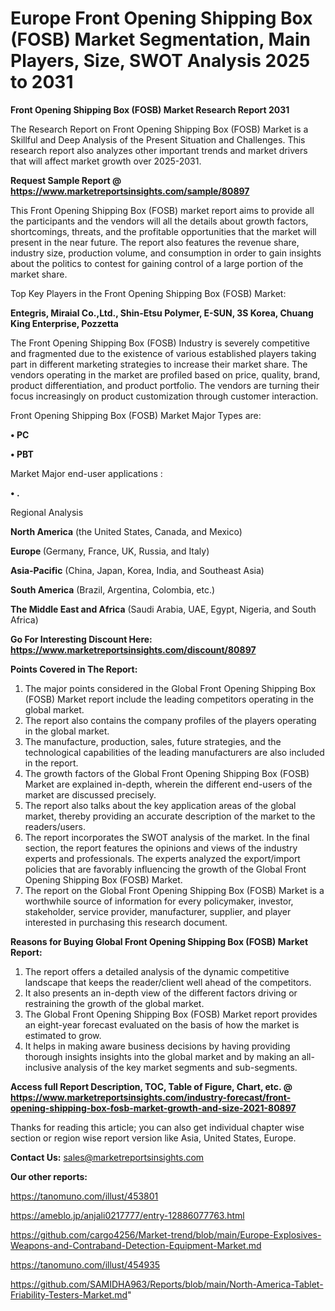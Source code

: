 # Europe Front Opening Shipping Box (FOSB) Market Segmentation, Main Players, Size, SWOT Analysis 2025 to 2031

<strong>Front Opening Shipping Box (FOSB) Market Research Report 2031</strong>

The Research Report on Front Opening Shipping Box (FOSB) Market is a Skillful and Deep Analysis of the Present Situation and Challenges. This research report also analyzes other important trends and market drivers that will affect market growth over 2025-2031.

<strong>Request Sample Report @ <a href=https://www.marketreportsinsights.com/sample/80897>https://www.marketreportsinsights.com/sample/80897</a></strong>

This Front Opening Shipping Box (FOSB) market report aims to provide all the participants and the vendors will all the details about growth factors, shortcomings, threats, and the profitable opportunities that the market will present in the near future. The report also features the revenue share, industry size, production volume, and consumption in order to gain insights about the politics to contest for gaining control of a large portion of the market share.

Top Key Players in the Front Opening Shipping Box (FOSB) Market:

<strong>Entegris, Miraial Co.,Ltd., Shin-Etsu Polymer, E-SUN, 3S Korea, Chuang King Enterprise, Pozzetta</strong>

The Front Opening Shipping Box (FOSB) Industry is severely competitive and fragmented due to the existence of various established players taking part in different marketing strategies to increase their market share. The vendors operating in the market are profiled based on price, quality, brand, product differentiation, and product portfolio. The vendors are turning their focus increasingly on product customization through customer interaction.

Front Opening Shipping Box (FOSB) Market Major Types are:

<strong>• PC

• PBT</strong>

Market Major end-user applications :

<strong>• .</strong>

Regional Analysis

</u><strong><b>North America</b></strong> (the United States, Canada, and Mexico)

<strong><b>Europe </b></strong>(Germany, France, UK, Russia, and Italy)

<strong><b>Asia-Pacific</b></strong> (China, Japan, Korea, India, and Southeast Asia)

<strong><b>South America</b></strong> (Brazil, Argentina, Colombia, etc.)

<strong><b>The Middle East and Africa</b></strong> (Saudi Arabia, UAE, Egypt, Nigeria, and South Africa)

<strong>Go For Interesting Discount Here: <a href=https://www.marketreportsinsights.com/discount/80897>https://www.marketreportsinsights.com/discount/80897</a></strong>

<strong>Points Covered in The Report:</strong>
<ol>
  <li>The major points considered in the Global Front Opening Shipping Box (FOSB) Market report include the leading competitors operating in the global market.</li>
  <li>The report also contains the company profiles of the players operating in the global market.</li>
  <li>The manufacture, production, sales, future strategies, and the technological capabilities of the leading manufacturers are also included in the report.</li>
  <li>The growth factors of the Global Front Opening Shipping Box (FOSB) Market are explained in-depth, wherein the different end-users of the market are discussed precisely.</li>
  <li>The report also talks about the key application areas of the global market, thereby providing an accurate description of the market to the readers/users.</li>
  <li>The report incorporates the SWOT analysis of the market. In the final section, the report features the opinions and views of the industry experts and professionals. The experts analyzed the export/import policies that are favorably influencing the growth of the Global Front Opening Shipping Box (FOSB) Market.</li>
  <li>The report on the Global Front Opening Shipping Box (FOSB) Market is a worthwhile source of information for every policymaker, investor, stakeholder, service provider, manufacturer, supplier, and player interested in purchasing this research document.</li>
</ol>
<strong>Reasons for Buying Global Front Opening Shipping Box (FOSB) Market Report:</strong>

<ol>
  <li>The report offers a detailed analysis of the dynamic competitive landscape that keeps the reader/client well ahead of the competitors.</li>
  <li>It also presents an in-depth view of the different factors driving or restraining the growth of the global market.</li>
  <li>The Global Front Opening Shipping Box (FOSB) Market report provides an eight-year forecast evaluated on the basis of how the market is estimated to grow.</li>
  <li>It helps in making aware business decisions by having providing thorough insights insights into the global market and by making an all-inclusive analysis of the key market segments and sub-segments.</li>
</ol>
<strong>Access full Report Description, TOC, Table of Figure, Chart, etc. @ <a href=https://www.marketreportsinsights.com/industry-forecast/front-opening-shipping-box-fosb-market-growth-and-size-2021-80897>https://www.marketreportsinsights.com/industry-forecast/front-opening-shipping-box-fosb-market-growth-and-size-2021-80897</a></strong>


Thanks for reading this article; you can also get individual chapter wise section or region wise report version like Asia, United States, Europe.

<strong>Contact Us:</strong>
sales@marketreportsinsights.com

<strong>Our other reports:</strong>

<a href=https://tanomuno.com/illust/453801>https://tanomuno.com/illust/453801</a>

<a href=https://ameblo.jp/anjali0217777/entry-12886077763.html>https://ameblo.jp/anjali0217777/entry-12886077763.html</a>

<a href=https://github.com/cargo4256/Market-trend/blob/main/Europe-Explosives-Weapons-and-Contraband-Detection-Equipment-Market.md>https://github.com/cargo4256/Market-trend/blob/main/Europe-Explosives-Weapons-and-Contraband-Detection-Equipment-Market.md</a>

<a href=https://tanomuno.com/illust/454935>https://tanomuno.com/illust/454935</a>

<a href=https://github.com/SAMIDHA963/Reports/blob/main/North-America-Tablet-Friability-Testers-Market.md>https://github.com/SAMIDHA963/Reports/blob/main/North-America-Tablet-Friability-Testers-Market.md</a>"
